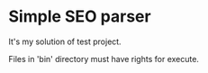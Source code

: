 Simple SEO parser
================

It's my solution of test project.

Files in 'bin' directory must have rights for execute.
